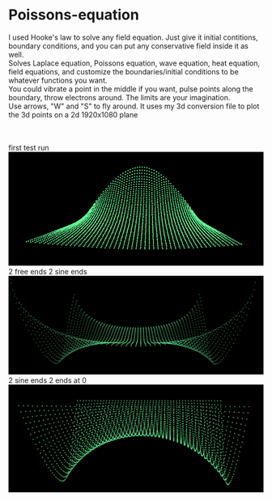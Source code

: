 # Poissons-equation
I used Hooke's law to solve any field equation. Just give it initial contitions, boundary conditions, and you can put any conservative field inside it as well.
<br />
Solves Laplace equation, Poissons equation, wave equation, heat equation, field equations, and customize the boundaries/initial conditions to be whatever functions you want. <br />
You could vibrate a point in the middle if you want, pulse points along the boundary, throw electrons around. The limits are your imagination.<br />
Use arrows, "W" and "S" to fly around. It uses my 3d conversion file to plot the 3d points on a 2d 1920x1080 plane


<br /><br />
first test run
![first test run](https://github.com/BryceP-44/Poissons-equation/blob/main/first%20test.PNG)
2 free ends 2 sine ends
![free ends](https://github.com/BryceP-44/Poissons-equation/blob/main/2%20free%202%20sine%20boundaries.PNG)
2 sine ends 2 ends at 0
![saddle](https://github.com/BryceP-44/Poissons-equation/blob/main/laplace%20sine%20boundaries.PNG)



